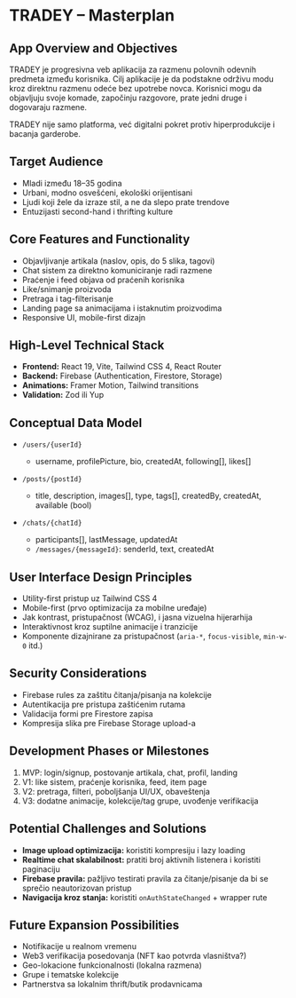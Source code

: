 # TRADEY – Masterplan

## App Overview and Objectives

TRADEY je progresivna veb aplikacija za razmenu polovnih odevnih predmeta između korisnika. Cilj aplikacije je da podstakne održivu modu kroz direktnu razmenu odeće bez upotrebe novca. Korisnici mogu da objavljuju svoje komade, započinju razgovore, prate jedni druge i dogovaraju razmene.

TRADEY nije samo platforma, već digitalni pokret protiv hiperprodukcije i bacanja garderobe.

## Target Audience

* Mladi između 18–35 godina
* Urbani, modno osvešćeni, ekološki orijentisani
* Ljudi koji žele da izraze stil, a ne da slepo prate trendove
* Entuzijasti second-hand i thrifting kulture

## Core Features and Functionality

* Objavljivanje artikala (naslov, opis, do 5 slika, tagovi)
* Chat sistem za direktno komuniciranje radi razmene
* Praćenje i feed objava od praćenih korisnika
* Like/snimanje proizvoda
* Pretraga i tag-filterisanje
* Landing page sa animacijama i istaknutim proizvodima
* Responsive UI, mobile-first dizajn

## High-Level Technical Stack

* **Frontend:** React 19, Vite, Tailwind CSS 4, React Router
* **Backend:** Firebase (Authentication, Firestore, Storage)
* **Animations:** Framer Motion, Tailwind transitions
* **Validation:** Zod ili Yup

## Conceptual Data Model

* `/users/{userId}`

  * username, profilePicture, bio, createdAt, following\[], likes\[]
* `/posts/{postId}`

  * title, description, images\[], type, tags\[], createdBy, createdAt, available (bool)
* `/chats/{chatId}`

  * participants\[], lastMessage, updatedAt
  * `/messages/{messageId}`: senderId, text, createdAt

## User Interface Design Principles

* Utility-first pristup uz Tailwind CSS 4
* Mobile-first (prvo optimizacija za mobilne uređaje)
* Jak kontrast, pristupačnost (WCAG), i jasna vizuelna hijerarhija
* Interaktivnost kroz suptilne animacije i tranzicije
* Komponente dizajnirane za pristupačnost (`aria-*`, `focus-visible`, `min-w-0` itd.)

## Security Considerations

* Firebase rules za zaštitu čitanja/pisanja na kolekcije
* Autentikacija pre pristupa zaštićenim rutama
* Validacija formi pre Firestore zapisa
* Kompresija slika pre Firebase Storage upload-a

## Development Phases or Milestones

1. MVP: login/signup, postovanje artikala, chat, profil, landing
2. V1: like sistem, praćenje korisnika, feed, item page
3. V2: pretraga, filteri, poboljšanja UI/UX, obaveštenja
4. V3: dodatne animacije, kolekcije/tag grupe, uvođenje verifikacija

## Potential Challenges and Solutions

* **Image upload optimizacija:** koristiti kompresiju i lazy loading
* **Realtime chat skalabilnost:** pratiti broj aktivnih listenera i koristiti paginaciju
* **Firebase pravila:** pažljivo testirati pravila za čitanje/pisanje da bi se sprečio neautorizovan pristup
* **Navigacija kroz stanja:** koristiti `onAuthStateChanged` + wrapper rute

## Future Expansion Possibilities

* Notifikacije u realnom vremenu
* Web3 verifikacija posedovanja (NFT kao potvrda vlasništva?)
* Geo-lokacione funkcionalnosti (lokalna razmena)
* Grupe i tematske kolekcije
* Partnerstva sa lokalnim thrift/butik prodavnicama
